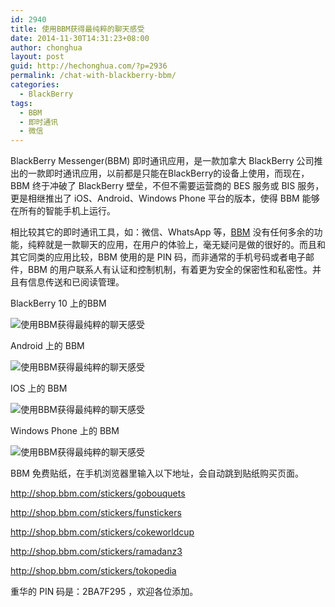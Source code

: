 ```yaml
---
id: 2940
title: 使用BBM获得最纯粹的聊天感受
date: 2014-11-30T14:31:23+08:00
author: chonghua
layout: post
guid: http://hechonghua.com/?p=2936
permalink: /chat-with-blackberry-bbm/
categories:
  - BlackBerry
tags:
  - BBM
  - 即时通讯
  - 微信
---
```

BlackBerry Messenger(BBM) 即时通讯应用，是一款加拿大 BlackBerry 公司推出的一款即时通讯应用，以前都是只能在BlackBerry的设备上使用，而现在，BBM 终于冲破了 BlackBerry 壁垒，不但不需要运营商的 BES 服务或 BIS 服务，更是相继推出了 iOS、Android、Windows Phone 平台的版本，使得 BBM 能够在所有的智能手机上运行。

<!--more-->

相比较其它的即时通讯工具，如：微信、WhatsApp 等，<a href="http://cn.blackberry.com/bbm.html" target="_blank">BBM</a> 没有任何多余的功能，纯粹就是一款聊天的应用，在用户的体验上，毫无疑问是做的很好的。而且和其它同类的应用比较，BBM 使用的是 PIN 码，而非通常的手机号码或者电子邮件，BBM 的用户联系人有认证和控制机制，有着更为安全的保密性和私密性。并且有信息传送和已阅读管理。

BlackBerry 10 上的BBM

![使用BBM获得最纯粹的聊天感受](http://chonghua-1251666171.cos.ap-shanghai.myqcloud.com/blackberrybbm.png) 

Android 上的 BBM

![使用BBM获得最纯粹的聊天感受](http://chonghua-1251666171.cos.ap-shanghai.myqcloud.com/Androidbbm.png) 

IOS 上的 BBM

![使用BBM获得最纯粹的聊天感受](http://chonghua-1251666171.cos.ap-shanghai.myqcloud.com/iosbbm.png) 

Windows Phone 上的 BBM

![使用BBM获得最纯粹的聊天感受](http://chonghua-1251666171.cos.ap-shanghai.myqcloud.com/winbbm.png) 

BBM 免费贴纸，在手机浏览器里输入以下地址，会自动跳到贴纸购买页面。

http://shop.bbm.com/stickers/gobouquets 

http://shop.bbm.com/stickers/funstickers 

http://shop.bbm.com/stickers/cokeworldcup 

http://shop.bbm.com/stickers/ramadanz3 

http://shop.bbm.com/stickers/tokopedia‎ 

重华的 PIN 码是：2BA7F295 ，欢迎各位添加。